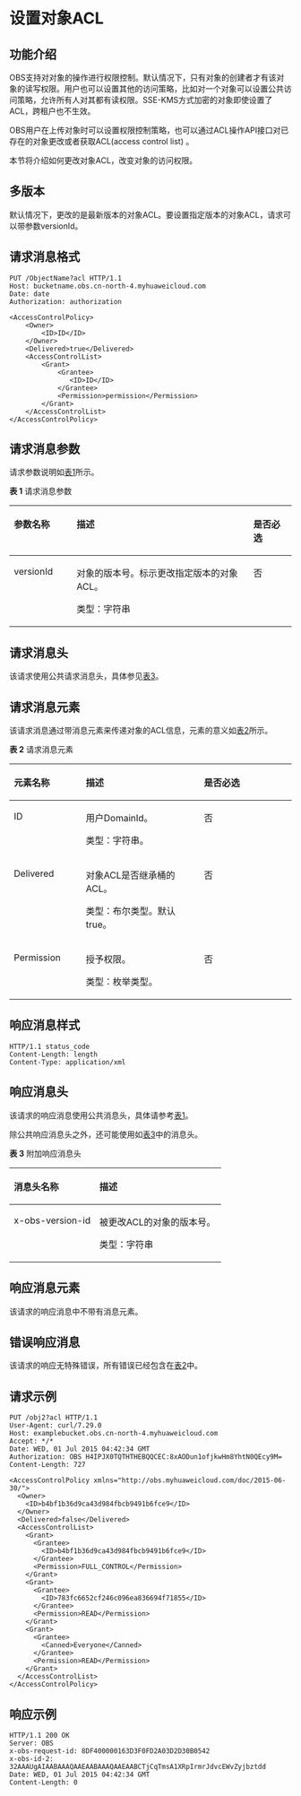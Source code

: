 # 设置对象ACL<a name="ZH-CN_TOPIC_0100846778"></a>

## 功能介绍<a name="section5584184924715"></a>

OBS支持对对象的操作进行权限控制。默认情况下，只有对象的创建者才有该对象的读写权限。用户也可以设置其他的访问策略，比如对一个对象可以设置公共访问策略，允许所有人对其都有读权限。SSE-KMS方式加密的对象即使设置了ACL，跨租户也不生效。

OBS用户在上传对象时可以设置权限控制策略，也可以通过ACL操作API接口对已存在的对象更改或者获取ACL\(access control list\) 。

本节将介绍如何更改对象ACL，改变对象的访问权限。

## 多版本<a name="section48384196"></a>

默认情况下，更改的是最新版本的对象ACL。要设置指定版本的对象ACL，请求可以带参数versionId。

## 请求消息格式<a name="section32804580"></a>

```
PUT /ObjectName?acl HTTP/1.1 
Host: bucketname.obs.cn-north-4.myhuaweicloud.com 
Date: date
Authorization: authorization

<AccessControlPolicy> 
    <Owner> 
        <ID>ID</ID> 
    </Owner> 
    <Delivered>true</Delivered>
    <AccessControlList> 
        <Grant> 
            <Grantee>
               <ID>ID</ID>
            </Grantee> 
            <Permission>permission</Permission> 
        </Grant> 
    </AccessControlList> 
</AccessControlPolicy>
```

## 请求消息参数<a name="section26805765"></a>

请求参数说明如[表1](#table44298471191845)所示。

**表 1**  请求消息参数

<a name="table44298471191845"></a>
<table><thead align="left"><tr id="row25509231"><th class="cellrowborder" valign="top" width="22.220000000000002%" id="mcps1.2.4.1.1"><p id="p52981853"><a name="p52981853"></a><a name="p52981853"></a><strong id="b7074630"><a name="b7074630"></a><a name="b7074630"></a>参数名称</strong></p>
</th>
<th class="cellrowborder" valign="top" width="62.629999999999995%" id="mcps1.2.4.1.2"><p id="p36174163"><a name="p36174163"></a><a name="p36174163"></a><strong id="b57132017"><a name="b57132017"></a><a name="b57132017"></a>描述</strong></p>
</th>
<th class="cellrowborder" valign="top" width="15.15%" id="mcps1.2.4.1.3"><p id="p64290664"><a name="p64290664"></a><a name="p64290664"></a><strong id="b41745067"><a name="b41745067"></a><a name="b41745067"></a>是否必选</strong></p>
</th>
</tr>
</thead>
<tbody><tr id="row25907270"><td class="cellrowborder" valign="top" width="22.220000000000002%" headers="mcps1.2.4.1.1 "><p id="p18114101"><a name="p18114101"></a><a name="p18114101"></a>versionId</p>
</td>
<td class="cellrowborder" valign="top" width="62.629999999999995%" headers="mcps1.2.4.1.2 "><p id="p57956065"><a name="p57956065"></a><a name="p57956065"></a>对象的版本号。标示更改指定版本的对象ACL。</p>
<p id="p51842537"><a name="p51842537"></a><a name="p51842537"></a>类型：字符串</p>
</td>
<td class="cellrowborder" valign="top" width="15.15%" headers="mcps1.2.4.1.3 "><p id="p38495930"><a name="p38495930"></a><a name="p38495930"></a>否</p>
</td>
</tr>
</tbody>
</table>

## 请求消息头<a name="section39925296"></a>

该请求使用公共请求消息头，具体参见[表3](构造请求.md#table25197309)。

## 请求消息元素<a name="section23783351"></a>

该请求消息通过带消息元素来传递对象的ACL信息，元素的意义如[表2](#table6365150)所示。

**表 2**  请求消息元素

<a name="table6365150"></a>
<table><thead align="left"><tr id="row46397570"><th class="cellrowborder" valign="top" width="25.509999999999998%" id="mcps1.2.4.1.1"><p id="p106807"><a name="p106807"></a><a name="p106807"></a><strong id="b961269"><a name="b961269"></a><a name="b961269"></a>元素名称</strong></p>
</th>
<th class="cellrowborder" valign="top" width="41.839999999999996%" id="mcps1.2.4.1.2"><p id="p10753930"><a name="p10753930"></a><a name="p10753930"></a><strong id="b29676507"><a name="b29676507"></a><a name="b29676507"></a>描述</strong></p>
</th>
<th class="cellrowborder" valign="top" width="32.65%" id="mcps1.2.4.1.3"><p id="p54986906"><a name="p54986906"></a><a name="p54986906"></a><strong id="b25120114"><a name="b25120114"></a><a name="b25120114"></a>是否必选</strong></p>
</th>
</tr>
</thead>
<tbody><tr id="row21463316"><td class="cellrowborder" valign="top" width="25.509999999999998%" headers="mcps1.2.4.1.1 "><p id="p60807051"><a name="p60807051"></a><a name="p60807051"></a>ID</p>
</td>
<td class="cellrowborder" valign="top" width="41.839999999999996%" headers="mcps1.2.4.1.2 "><p id="p26424127"><a name="p26424127"></a><a name="p26424127"></a>用户DomainId。</p>
<p id="p36490555"><a name="p36490555"></a><a name="p36490555"></a>类型：字符串。</p>
</td>
<td class="cellrowborder" valign="top" width="32.65%" headers="mcps1.2.4.1.3 "><p id="p2944980"><a name="p2944980"></a><a name="p2944980"></a>否</p>
</td>
</tr>
<tr id="row4036034411024"><td class="cellrowborder" valign="top" width="25.509999999999998%" headers="mcps1.2.4.1.1 "><p id="p4238406111028"><a name="p4238406111028"></a><a name="p4238406111028"></a>Delivered</p>
</td>
<td class="cellrowborder" valign="top" width="41.839999999999996%" headers="mcps1.2.4.1.2 "><p id="p1055692911028"><a name="p1055692911028"></a><a name="p1055692911028"></a>对象ACL是否继承桶的ACL。</p>
<p id="p2790349711028"><a name="p2790349711028"></a><a name="p2790349711028"></a>类型：布尔类型。默认true。</p>
</td>
<td class="cellrowborder" valign="top" width="32.65%" headers="mcps1.2.4.1.3 "><p id="p4559078011028"><a name="p4559078011028"></a><a name="p4559078011028"></a>否</p>
</td>
</tr>
<tr id="row34127147"><td class="cellrowborder" valign="top" width="25.509999999999998%" headers="mcps1.2.4.1.1 "><p id="p12835559"><a name="p12835559"></a><a name="p12835559"></a>Permission</p>
</td>
<td class="cellrowborder" valign="top" width="41.839999999999996%" headers="mcps1.2.4.1.2 "><p id="p33047326"><a name="p33047326"></a><a name="p33047326"></a>授予权限。</p>
<p id="p28990484"><a name="p28990484"></a><a name="p28990484"></a>类型：枚举类型。</p>
</td>
<td class="cellrowborder" valign="top" width="32.65%" headers="mcps1.2.4.1.3 "><p id="p66527890"><a name="p66527890"></a><a name="p66527890"></a>否</p>
</td>
</tr>
</tbody>
</table>

## 响应消息样式<a name="section12723569"></a>

```
HTTP/1.1 status_code
Content-Length: length
Content-Type: application/xml
```

## 响应消息头<a name="section47403265"></a>

该请求的响应消息使用公共消息头，具体请参考[表1](返回结果.md#d0e686)。

除公共响应消息头之外，还可能使用如[表3](#table21765641102739)中的消息头。

**表 3**  附加响应消息头

<a name="table21765641102739"></a>
<table><thead align="left"><tr id="row52223563"><th class="cellrowborder" valign="top" width="40.400000000000006%" id="mcps1.2.3.1.1"><p id="p2250249"><a name="p2250249"></a><a name="p2250249"></a>消息头名称</p>
</th>
<th class="cellrowborder" valign="top" width="59.599999999999994%" id="mcps1.2.3.1.2"><p id="p48052491"><a name="p48052491"></a><a name="p48052491"></a>描述</p>
</th>
</tr>
</thead>
<tbody><tr id="row67046586"><td class="cellrowborder" valign="top" width="40.400000000000006%" headers="mcps1.2.3.1.1 "><p id="p62064381"><a name="p62064381"></a><a name="p62064381"></a>x-obs-version-id</p>
</td>
<td class="cellrowborder" valign="top" width="59.599999999999994%" headers="mcps1.2.3.1.2 "><p id="p61158973"><a name="p61158973"></a><a name="p61158973"></a>被更改ACL的对象的版本号。</p>
<p id="p13559847"><a name="p13559847"></a><a name="p13559847"></a>类型：字符串</p>
</td>
</tr>
</tbody>
</table>

## 响应消息元素<a name="section23976207"></a>

该请求的响应消息中不带有消息元素。

## 错误响应消息<a name="section14459276"></a>

该请求的响应无特殊错误，所有错误已经包含在[表2](错误码.md#d0e843)中。

## 请求示例<a name="section817219485150"></a>

```
PUT /obj2?acl HTTP/1.1
User-Agent: curl/7.29.0
Host: examplebucket.obs.cn-north-4.myhuaweicloud.com
Accept: */*
Date: WED, 01 Jul 2015 04:42:34 GMT
Authorization: OBS H4IPJX0TQTHTHEBQQCEC:8xAODun1ofjkwHm8YhtN0QEcy9M=
Content-Length: 727

<AccessControlPolicy xmlns="http://obs.myhuaweicloud.com/doc/2015-06-30/">
  <Owner> 
    <ID>b4bf1b36d9ca43d984fbcb9491b6fce9</ID> 
  </Owner>  
  <Delivered>false</Delivered>
  <AccessControlList> 
    <Grant> 
      <Grantee> 
        <ID>b4bf1b36d9ca43d984fbcb9491b6fce9</ID> 
      </Grantee>  
      <Permission>FULL_CONTROL</Permission> 
    </Grant>  
    <Grant> 
      <Grantee> 
        <ID>783fc6652cf246c096ea836694f71855</ID> 
      </Grantee>  
      <Permission>READ</Permission>
    </Grant>  
    <Grant> 
      <Grantee> 
        <Canned>Everyone</Canned> 
      </Grantee>  
      <Permission>READ</Permission> 
    </Grant> 
  </AccessControlList> 
</AccessControlPolicy>
```

## 响应示例<a name="section1981019229519"></a>

```
HTTP/1.1 200 OK
Server: OBS
x-obs-request-id: 8DF400000163D3F0FD2A03D2D30B0542
x-obs-id-2: 32AAAUgAIAABAAAQAAEAABAAAQAAEAABCTjCqTmsA1XRpIrmrJdvcEWvZyjbztdd
Date: WED, 01 Jul 2015 04:42:34 GMT
Content-Length: 0
```

